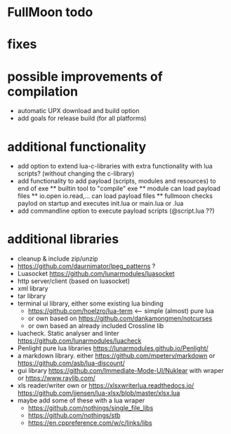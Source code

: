 # FullMoon todo

# fixes

# possible improvements of compilation
* automatic UPX download and build option
* add goals for release build (for all platforms)

# additional functionality
* add option to extend lua-c-libraries with extra functionality with lua scripts? (without changing the c-library)
* add functionality to add payload (scripts, modules and resources) to end of exe
** builtin tool to "compile" exe
** module can load payload files
** io.open io.read,... can load payload files
** fullmoon checks paylod on startup and executes init.lua or main.lua or <exename>.lua
* add commandline option to execute payload scripts (@script.lua ??)

# additional libraries
* cleanup & include zip/unzip
* https://github.com/daurnimator/lpeg_patterns ?
* Luasocket https://github.com/lunarmodules/luasocket
* http server/client (based on luasocket)
* xml library
* tar library
* terminal ui library, either some existing lua binding
    * https://github.com/hoelzro/lua-term <-- simple (almost) pure lua
    * or own based on https://github.com/dankamongmen/notcurses
    * or own based an already included Crossline lib
* luacheck. Static analyser and linter https://github.com/lunarmodules/luacheck
* Penlight pure lua libraries https://lunarmodules.github.io/Penlight/
* a markdown library. either https://github.com/mpeterv/markdown or https://github.com/asb/lua-discount/
* gui library https://github.com/Immediate-Mode-UI/Nuklear with wraper or https://www.raylib.com/ 
* xls reader/writer own or https://xlsxwriterlua.readthedocs.io/ https://github.com/jjensen/lua-xlsx/blob/master/xlsx.lua
* maybe add some of these with a lua wraper
    * https://github.com/nothings/single_file_libs
    * https://github.com/nothings/stb
    * https://en.cppreference.com/w/c/links/libs

